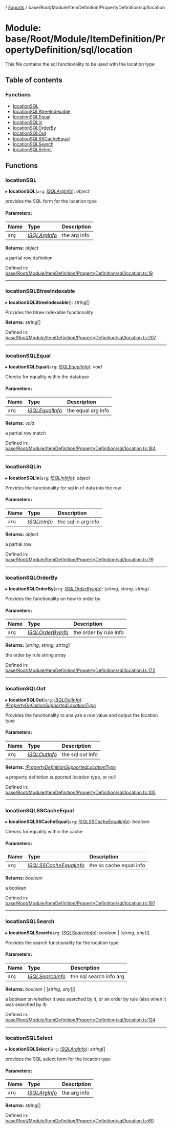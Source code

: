 [](../README.md) / [Exports](../modules.md) / base/Root/Module/ItemDefinition/PropertyDefinition/sql/location

# Module: base/Root/Module/ItemDefinition/PropertyDefinition/sql/location

This file contains the sql functionality to be used with the location type

## Table of contents

### Functions

- [locationSQL](base_root_module_itemdefinition_propertydefinition_sql_location.md#locationsql)
- [locationSQLBtreeIndexable](base_root_module_itemdefinition_propertydefinition_sql_location.md#locationsqlbtreeindexable)
- [locationSQLEqual](base_root_module_itemdefinition_propertydefinition_sql_location.md#locationsqlequal)
- [locationSQLIn](base_root_module_itemdefinition_propertydefinition_sql_location.md#locationsqlin)
- [locationSQLOrderBy](base_root_module_itemdefinition_propertydefinition_sql_location.md#locationsqlorderby)
- [locationSQLOut](base_root_module_itemdefinition_propertydefinition_sql_location.md#locationsqlout)
- [locationSQLSSCacheEqual](base_root_module_itemdefinition_propertydefinition_sql_location.md#locationsqlsscacheequal)
- [locationSQLSearch](base_root_module_itemdefinition_propertydefinition_sql_location.md#locationsqlsearch)
- [locationSQLSelect](base_root_module_itemdefinition_propertydefinition_sql_location.md#locationsqlselect)

## Functions

### locationSQL

▸ **locationSQL**(`arg`: [*ISQLArgInfo*](../interfaces/base_root_module_itemdefinition_propertydefinition_types.isqlarginfo.md)): *object*

provides the SQL form for the location type

#### Parameters:

Name | Type | Description |
:------ | :------ | :------ |
`arg` | [*ISQLArgInfo*](../interfaces/base_root_module_itemdefinition_propertydefinition_types.isqlarginfo.md) | the arg info   |

**Returns:** *object*

a partial row definition

Defined in: [base/Root/Module/ItemDefinition/PropertyDefinition/sql/location.ts:19](https://github.com/onzag/itemize/blob/3efa2a4a/base/Root/Module/ItemDefinition/PropertyDefinition/sql/location.ts#L19)

___

### locationSQLBtreeIndexable

▸ **locationSQLBtreeIndexable**(): *string*[]

Provides the btree indexable functionality

**Returns:** *string*[]

Defined in: [base/Root/Module/ItemDefinition/PropertyDefinition/sql/location.ts:207](https://github.com/onzag/itemize/blob/3efa2a4a/base/Root/Module/ItemDefinition/PropertyDefinition/sql/location.ts#L207)

___

### locationSQLEqual

▸ **locationSQLEqual**(`arg`: [*ISQLEqualInfo*](../interfaces/base_root_module_itemdefinition_propertydefinition_types.isqlequalinfo.md)): *void*

Checks for equality within the database

#### Parameters:

Name | Type | Description |
:------ | :------ | :------ |
`arg` | [*ISQLEqualInfo*](../interfaces/base_root_module_itemdefinition_propertydefinition_types.isqlequalinfo.md) | the equal arg info   |

**Returns:** *void*

a partial row match

Defined in: [base/Root/Module/ItemDefinition/PropertyDefinition/sql/location.ts:184](https://github.com/onzag/itemize/blob/3efa2a4a/base/Root/Module/ItemDefinition/PropertyDefinition/sql/location.ts#L184)

___

### locationSQLIn

▸ **locationSQLIn**(`arg`: [*ISQLInInfo*](../interfaces/base_root_module_itemdefinition_propertydefinition_types.isqlininfo.md)): *object*

Provides the functionality for sql in of data into
the row

#### Parameters:

Name | Type | Description |
:------ | :------ | :------ |
`arg` | [*ISQLInInfo*](../interfaces/base_root_module_itemdefinition_propertydefinition_types.isqlininfo.md) | the sql in arg info   |

**Returns:** *object*

a partial row

Defined in: [base/Root/Module/ItemDefinition/PropertyDefinition/sql/location.ts:76](https://github.com/onzag/itemize/blob/3efa2a4a/base/Root/Module/ItemDefinition/PropertyDefinition/sql/location.ts#L76)

___

### locationSQLOrderBy

▸ **locationSQLOrderBy**(`arg`: [*ISQLOrderByInfo*](../interfaces/base_root_module_itemdefinition_propertydefinition_types.isqlorderbyinfo.md)): [*string*, *string*, *string*]

Provides the functionality on how to order by

#### Parameters:

Name | Type | Description |
:------ | :------ | :------ |
`arg` | [*ISQLOrderByInfo*](../interfaces/base_root_module_itemdefinition_propertydefinition_types.isqlorderbyinfo.md) | the order by rule info   |

**Returns:** [*string*, *string*, *string*]

the order by rule string array

Defined in: [base/Root/Module/ItemDefinition/PropertyDefinition/sql/location.ts:172](https://github.com/onzag/itemize/blob/3efa2a4a/base/Root/Module/ItemDefinition/PropertyDefinition/sql/location.ts#L172)

___

### locationSQLOut

▸ **locationSQLOut**(`arg`: [*ISQLOutInfo*](../interfaces/base_root_module_itemdefinition_propertydefinition_types.isqloutinfo.md)): [*IPropertyDefinitionSupportedLocationType*](../interfaces/base_root_module_itemdefinition_propertydefinition_types_location.ipropertydefinitionsupportedlocationtype.md)

Provides the functionality to analyze a row value and
output the location type

#### Parameters:

Name | Type | Description |
:------ | :------ | :------ |
`arg` | [*ISQLOutInfo*](../interfaces/base_root_module_itemdefinition_propertydefinition_types.isqloutinfo.md) | the sql out info   |

**Returns:** [*IPropertyDefinitionSupportedLocationType*](../interfaces/base_root_module_itemdefinition_propertydefinition_types_location.ipropertydefinitionsupportedlocationtype.md)

a property definition supported location type, or null

Defined in: [base/Root/Module/ItemDefinition/PropertyDefinition/sql/location.ts:105](https://github.com/onzag/itemize/blob/3efa2a4a/base/Root/Module/ItemDefinition/PropertyDefinition/sql/location.ts#L105)

___

### locationSQLSSCacheEqual

▸ **locationSQLSSCacheEqual**(`arg`: [*ISQLSSCacheEqualInfo*](../interfaces/base_root_module_itemdefinition_propertydefinition_types.isqlsscacheequalinfo.md)): *boolean*

Checks for equality within the cache

#### Parameters:

Name | Type | Description |
:------ | :------ | :------ |
`arg` | [*ISQLSSCacheEqualInfo*](../interfaces/base_root_module_itemdefinition_propertydefinition_types.isqlsscacheequalinfo.md) | the ss cache equal info   |

**Returns:** *boolean*

a boolean

Defined in: [base/Root/Module/ItemDefinition/PropertyDefinition/sql/location.ts:197](https://github.com/onzag/itemize/blob/3efa2a4a/base/Root/Module/ItemDefinition/PropertyDefinition/sql/location.ts#L197)

___

### locationSQLSearch

▸ **locationSQLSearch**(`arg`: [*ISQLSearchInfo*](../interfaces/base_root_module_itemdefinition_propertydefinition_types.isqlsearchinfo.md)): *boolean* \| [*string*, *any*[]]

Provides the search functionality for the location type

#### Parameters:

Name | Type | Description |
:------ | :------ | :------ |
`arg` | [*ISQLSearchInfo*](../interfaces/base_root_module_itemdefinition_propertydefinition_types.isqlsearchinfo.md) | the sql search info arg   |

**Returns:** *boolean* \| [*string*, *any*[]]

a boolean on whether it was searched by it, or an order by rule (also when it was searched by it)

Defined in: [base/Root/Module/ItemDefinition/PropertyDefinition/sql/location.ts:124](https://github.com/onzag/itemize/blob/3efa2a4a/base/Root/Module/ItemDefinition/PropertyDefinition/sql/location.ts#L124)

___

### locationSQLSelect

▸ **locationSQLSelect**(`arg`: [*ISQLArgInfo*](../interfaces/base_root_module_itemdefinition_propertydefinition_types.isqlarginfo.md)): *string*[]

provides the SQL select form for the location type

#### Parameters:

Name | Type | Description |
:------ | :------ | :------ |
`arg` | [*ISQLArgInfo*](../interfaces/base_root_module_itemdefinition_propertydefinition_types.isqlarginfo.md) | the arg info    |

**Returns:** *string*[]

Defined in: [base/Root/Module/ItemDefinition/PropertyDefinition/sql/location.ts:60](https://github.com/onzag/itemize/blob/3efa2a4a/base/Root/Module/ItemDefinition/PropertyDefinition/sql/location.ts#L60)
